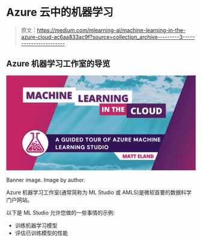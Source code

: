 # Azure 云中的机器学习

> 原文：<https://medium.com/mlearning-ai/machine-learning-in-the-azure-cloud-ac6aa833ac9f?source=collection_archive---------3----------------------->

## Azure 机器学习工作室的导览

![](img/bbdde48418935e8883a08f4d067fbc6e.png)

Banner image. Image by author.

Azure 机器学习工作室(通常简称为 ML Studio 或 AMLS)是微软首要的数据科学门户网站。

以下是 ML Studio 允许您做的一些事情的示例:

*   训练机器学习模型
*   评估已训练模型的性能